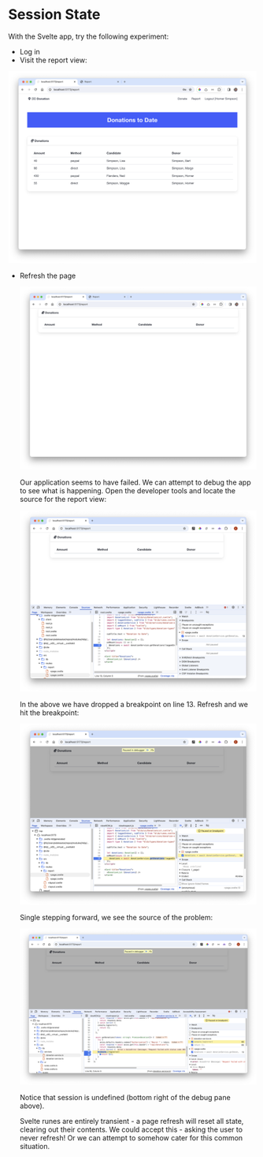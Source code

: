 # Session State

With the Svelte app, try the following experiment:

- Log in
- Visit the report view:

![](img/22.png)

- Refresh the page

  ![](img/23.png)

  Our application seems to have failed. We can attempt to debug the app to see what is happening. Open the developer tools and locate the source for the report view:

  ![](img/24.png)

  In the above we have dropped a breakpoint on line 13. Refresh and we hit the breakpoint:

  ![](img/25.png)

  Single stepping forward, we see the source of the problem:

  ![](img/26.png)

  Notice that session is undefined (bottom right of the debug pane above).

  Svelte runes are entirely transient - a page refresh will reset all state, clearing out their contents. We could accept this - asking the user to never refresh! Or we can attempt to somehow cater for this common situation.

  

